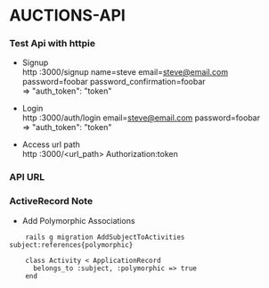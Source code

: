 # AUCTIONS-API

### Test Api with httpie  

* Signup  
http :3000/signup name=steve email=steve@email.com password=foobar password_confirmation=foobar    
=>  "auth_token": "token"  

* Login  
http :3000/auth/login email=steve@email.com password=foobar  
=>  "auth_token": "token"  

* Access url path  
http :3000/<url_path> Authorization:token  

### API URL

### ActiveRecord Note

* Add Polymorphic Associations
```
    rails g migration AddSubjectToActivities subject:references{polymorphic}

    class Activity < ApplicationRecord
      belongs_to :subject, :polymorphic => true
    end
```

